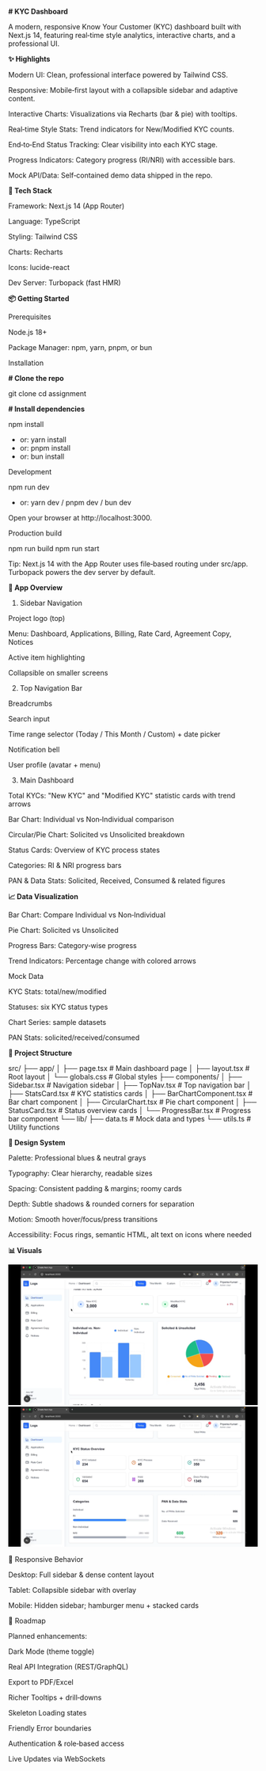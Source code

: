 **# KYC Dashboard**

A modern, responsive Know Your Customer (KYC) dashboard built with Next.js 14, featuring real‑time style analytics, interactive charts, and a professional UI.

**✨ Highlights**

Modern UI: Clean, professional interface powered by Tailwind CSS.

Responsive: Mobile‑first layout with a collapsible sidebar and adaptive content.

Interactive Charts: Visualizations via Recharts (bar & pie) with tooltips.

Real‑time Style Stats: Trend indicators for New/Modified KYC counts.

End‑to‑End Status Tracking: Clear visibility into each KYC stage.

Progress Indicators: Category progress (RI/NRI) with accessible bars.

Mock API/Data: Self‑contained demo data shipped in the repo.

**🧱 Tech Stack**

Framework: Next.js 14 (App Router)

Language: TypeScript

Styling: Tailwind CSS

Charts: Recharts

Icons: lucide-react

Dev Server: Turbopack (fast HMR)

**📦 Getting Started**

Prerequisites

Node.js 18+

Package Manager: npm, yarn, pnpm, or bun

Installation

**# Clone the repo**

git clone <your-repository-url>
cd assignment

**# Install dependencies**

npm install
- or: yarn install
- or: pnpm install
- or: bun install

Development

npm run dev
- or: yarn dev / pnpm dev / bun dev

Open your browser at http://localhost:3000.

Production build

npm run build
npm run start

Tip: Next.js 14 with the App Router uses file‑based routing under src/app. Turbopack powers the dev server by default.

**🧭 App Overview**

1) Sidebar Navigation

Project logo (top)

Menu: Dashboard, Applications, Billing, Rate Card, Agreement Copy, Notices

Active item highlighting

Collapsible on smaller screens

2) Top Navigation Bar

Breadcrumbs

Search input

Time range selector (Today / This Month / Custom) + date picker

Notification bell

User profile (avatar + menu)

3) Main Dashboard

Total KYCs: "New KYC" and "Modified KYC" statistic cards with trend arrows

Bar Chart: Individual vs Non‑Individual comparison

Circular/Pie Chart: Solicited vs Unsolicited breakdown

Status Cards: Overview of KYC process states

Categories: RI & NRI progress bars

PAN & Data Stats: Solicited, Received, Consumed & related figures

**📈 Data Visualization**

Bar Chart: Compare Individual vs Non‑Individual

Pie Chart: Solicited vs Unsolicited

Progress Bars: Category‑wise progress

Trend Indicators: Percentage change with colored arrows

Mock Data

KYC Stats: total/new/modified

Statuses: six KYC status types

Chart Series: sample datasets

PAN Stats: solicited/received/consumed


**🔧 Project Structure**

src/
├── app/
│   ├── page.tsx          # Main dashboard page
│   ├── layout.tsx        # Root layout
│   └── globals.css       # Global styles
├── components/
│   ├── Sidebar.tsx       # Navigation sidebar
│   ├── TopNav.tsx        # Top navigation bar
│   ├── StatsCard.tsx     # KYC statistics cards
│   ├── BarChartComponent.tsx    # Bar chart component
│   ├── CircularChart.tsx        # Pie chart component
│   ├── StatusCard.tsx           # Status overview cards
│   └── ProgressBar.tsx          # Progress bar component
└── lib/
    ├── data.ts           # Mock data and types
    └── utils.ts          # Utility functions


**🎨 Design System**

Palette: Professional blues & neutral grays

Typography: Clear hierarchy, readable sizes

Spacing: Consistent padding & margins; roomy cards

Depth: Subtle shadows & rounded corners for separation

Motion: Smooth hover/focus/press transitions

Accessibility: Focus rings, semantic HTML, alt text on icons where needed


**📊 Visuals**

![KYC Dashboard Screenshot 1](https://github.com/Roy1Priyanka/KYC-Dashboard_Assignment/blob/main/Webpage1.png)
![KYC Dashboard Screenshot 2](https://github.com/Roy1Priyanka/KYC-Dashboard_Assignment/blob/main/Webpage2.png)

📱 Responsive Behavior

Desktop: Full sidebar & dense content layout

Tablet: Collapsible sidebar with overlay

Mobile: Hidden sidebar; hamburger menu + stacked cards

🚀 Roadmap

Planned enhancements:

Dark Mode (theme toggle)

Real API Integration (REST/GraphQL)

Export to PDF/Excel

Richer Tooltips + drill‑downs

Skeleton Loading states

Friendly Error boundaries

Authentication & role‑based access

Live Updates via WebSockets
